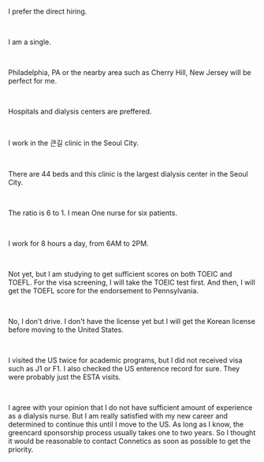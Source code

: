 I prefer the direct hiring.

<br>

I am a single.

<br>


Philadelphia, PA or the nearby area such as Cherry Hill, New Jersey will be perfect for me.

<br>


Hospitals and dialysis centers are preffered.

<br>


I work in the 큰길 clinic in the Seoul City.

<br>


There are 44 beds and this clinic is the largest dialysis center in the Seoul City.

<br>


The ratio is 6 to 1. I mean One nurse for six patients.

<br>


I work for 8 hours a day, from 6AM to 2PM.

<br>

Not yet, but I am studying to get sufficient scores on both TOEIC and TOEFL. 
For the visa screening, I will take the TOEIC test first. 
And then, I will get the TOEFL score for the endorsement to Pennsylvania.

<br>

No, I don't drive. 
I don't have the license yet but I will get the Korean license before moving to the United States.

<br>

I visited the US twice for academic programs, but I did not received visa such as J1 or F1. I also checked the US enterence record for sure. They were probably just the ESTA visits.

<br>

I agree with your opinion that I do not have sufficient amount of experience as a dialysis nurse. But I am really satisfied with my new career and determined to continue this until I move to the US. As long as I know, the greencard sponsorship process usually takes one to two years. So I thought it would be reasonable to contact Connetics as soon as possible to get the priority.

<br>